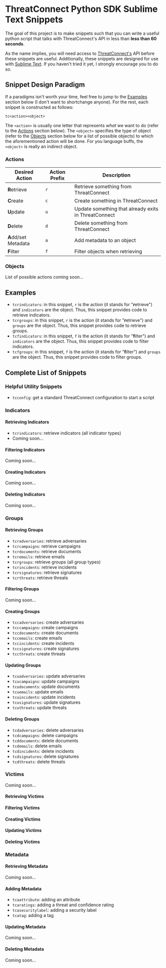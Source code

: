 # ThreatConnect Python SDK Sublime Text Snippets

The goal of this project is to make snippets such that you can write a useful python script that talks with ThreatConnect's API in less than **less than 60 seconds**.

As the name implies, you will need access to [ThreatConnect's](https://threatconnect.com) API before these snippets are useful. Additionally, these snippets are designed for use with [Sublime Text](https://www.sublimetext.com/3). If you haven't tried it yet, I strongly encourage you to do so.

## Snippet Design Paradigm

If a paradigms isn't worth your time, feel free to jump to the [Examples](#examples) section below (I don't want to shortchange anyone). For the rest, each snippet is constructed as follows:

```
tc<action><object>
```

The `<action>` is usually one letter that represents *what* we want to do (refer to the [Actions](#actions) section below). The `<object>` specifies the type of object (refer to the [Objects](#objects) section below for a list of possible objects) to which the aforementioned action will be done. For you language buffs, the `<object>` is really an indirect object.

### Actions

| Desired Action | Action Prefix | Description |  
| --- | --- | --- |
| **R**etrieve | `r` | Retrieve something from ThreatConnect |
| **C**reate | `c` | Create something in ThreatConnect |
| **U**pdate | `u` | Update something that already exits in ThreatConnect |
| **D**elete | `d` | Delete something from ThreatConnect |
| **A**dd/set Metadata | `a` | Add metadata to an object |
| **F**ilter | `f` | Filter objects when retrieving |  

### Objects

List of possible actions coming soon...

## Examples

- `tcrindicators`: in this snippet, `r` is the action (it stands for "**r**etrieve") and `indicators` are the object. Thus, this snippet provides code to retrieve indicators.
- `tcrgroups`: in this snippet, `r` is the action (it stands for "**r**etrieve") and `groups` are the object. Thus, this snippet provides code to retrieve groups.
- `tcfindicators`: in this snippet, `f` is the action (it stands for "**f**ilter") and `indicators` are the object. Thus, this snippet provides code to filter indicators.
- `tcfgroups`: in this snippet, `f` is the action (it stands for "**f**ilter") and `groups` are the object. Thus, this snippet provides code to filter groups.

## Complete List of Snippets

### Helpful Utility Snippets

- `tcconfig`: get a standard ThreatConnect configuration to start a script

### Indicators

#### Retrieving Indicators

- `tcrindicators`: retrieve indicators (all indicator types)
- Coming soon...

#### Filtering Indicators

Coming soon...

#### Creating Indicators

Coming soon...

#### Deleting Indicators

Coming soon...

### Groups

#### Retrieving Groups

- `tcradversaries`: retrieve adversaries
- `tcrcampaigns`: retrieve campaigns
- `tcrdocuments`: retrieve documents
- `tcremails`: retrieve emails
- `tcrgroups`: retrieve groups (all group types)
- `tcrincidents`: retrieve incidents
- `tcrsignatures`: retrieve signatures
- `tcrthreats`: retrieve threats

#### Filtering Groups

Coming soon...

#### Creating Groups

- `tccadversaries`: create adversaries
- `tcccampaigns`: create campaigns
- `tccdocuments`: create documents
- `tccemails`: create emails
- `tccincidents`: create incidents
- `tccsignatures`: create signatures
- `tccthreats`: create threats

#### Updating Groups

- `tcuadversaries`: update adversaries
- `tcucampaigns`: update campaigns
- `tcudocuments`: update documents
- `tcuemails`: update emails
- `tcuincidents`: update incidents
- `tcusignatures`: update signatures
- `tcuthreats`: update threats

#### Deleting Groups

- `tcdadversaries`: delete adversaries
- `tcdcampaigns`: delete campaigns
- `tcddocuments`: delete documents
- `tcdemails`: delete emails
- `tcdincidents`: delete incidents
- `tcdsignatures`: delete signatures
- `tcdthreats`: delete threats

### Victims

Coming soon...

#### Retrieving Victims

#### Filtering Victims

#### Creating Victims

#### Updating Victims

#### Deleting Victims

### Metadata

#### Retrieving Metadata

Coming soon...

#### Adding Metadata

- `tcaattribute`: adding an attribute
- `tcaratings`: adding a threat and confidence rating
- `tcasecuritylabel`: adding a security label
- `tcatag`: adding a tag

#### Updating Metadata

Coming soon...

#### Deleting Metadata

Coming soon...
